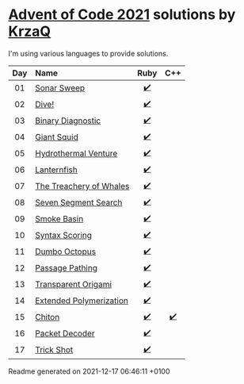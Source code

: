[Advent of Code 2021](https://adventofcode.com) solutions by [KrzaQ][kq]
========================

I'm using various languages to provide solutions.

| Day | Name | Ruby | C++ |
|:---:|:---|:---:|:---:|
| 01 | [Sonar Sweep][day01] | [:heavy_check_mark:](solutions/day01/main.rb) |  |
| 02 | [Dive!][day02] | [:heavy_check_mark:](solutions/day02/main.rb) |  |
| 03 | [Binary Diagnostic][day03] | [:heavy_check_mark:](solutions/day03/main.rb) |  |
| 04 | [Giant Squid][day04] | [:heavy_check_mark:](solutions/day04/main.rb) |  |
| 05 | [Hydrothermal Venture][day05] | [:heavy_check_mark:](solutions/day05/main.rb) |  |
| 06 | [Lanternfish][day06] | [:heavy_check_mark:](solutions/day06/main.rb) |  |
| 07 | [The Treachery of Whales][day07] | [:heavy_check_mark:](solutions/day07/main.rb) |  |
| 08 | [Seven Segment Search][day08] | [:heavy_check_mark:](solutions/day08/main.rb) |  |
| 09 | [Smoke Basin][day09] | [:heavy_check_mark:](solutions/day09/main.rb) |  |
| 10 | [Syntax Scoring][day10] | [:heavy_check_mark:](solutions/day10/main.rb) |  |
| 11 | [Dumbo Octopus][day11] | [:heavy_check_mark:](solutions/day11/main.rb) |  |
| 12 | [Passage Pathing][day12] | [:heavy_check_mark:](solutions/day12/main.rb) |  |
| 13 | [Transparent Origami][day13] | [:heavy_check_mark:](solutions/day13/main.rb) |  |
| 14 | [Extended Polymerization][day14] | [:heavy_check_mark:](solutions/day14/main.rb) |  |
| 15 | [Chiton][day15] | [:heavy_check_mark:](solutions/day15/main.rb) | [:heavy_check_mark:](solutions/day15/main.cpp) |
| 16 | [Packet Decoder][day16] | [:heavy_check_mark:](solutions/day16/main.rb) |  |
| 17 | [Trick Shot][day17] | [:heavy_check_mark:](solutions/day17/main.rb) |  |

[day01]: https://adventofcode.com/2021/day/1
[day02]: https://adventofcode.com/2021/day/2
[day03]: https://adventofcode.com/2021/day/3
[day04]: https://adventofcode.com/2021/day/4
[day05]: https://adventofcode.com/2021/day/5
[day06]: https://adventofcode.com/2021/day/6
[day07]: https://adventofcode.com/2021/day/7
[day08]: https://adventofcode.com/2021/day/8
[day09]: https://adventofcode.com/2021/day/9
[day10]: https://adventofcode.com/2021/day/10
[day11]: https://adventofcode.com/2021/day/11
[day12]: https://adventofcode.com/2021/day/12
[day13]: https://adventofcode.com/2021/day/13
[day14]: https://adventofcode.com/2021/day/14
[day15]: https://adventofcode.com/2021/day/15
[day16]: https://adventofcode.com/2021/day/16
[day17]: https://adventofcode.com/2021/day/17

[kq]: https://dev.krzaq.cc

Readme generated on 2021-12-17 06:46:11 +0100
